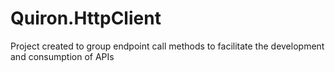# Quiron.HttpClient
Project created to group endpoint call methods to facilitate the development and consumption of APIs
